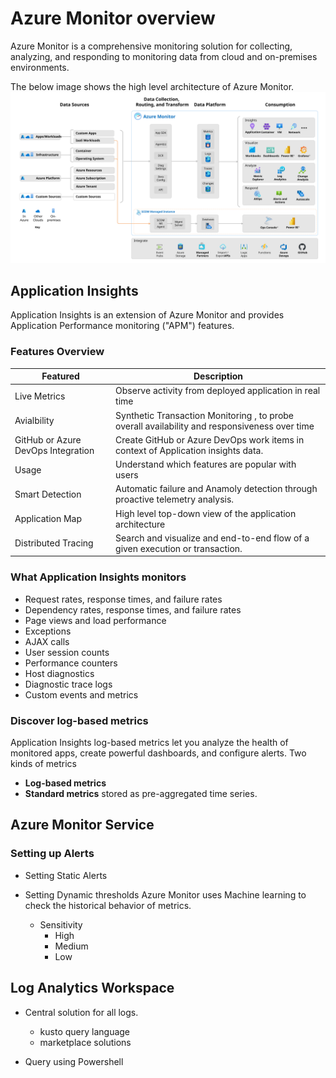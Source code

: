 # Azure Monitor overview
Azure Monitor is a comprehensive monitoring solution for collecting, analyzing, and responding to monitoring data from cloud and on-premises environments.

The below image shows the high level architecture of Azure Monitor.
![Azure CLI Documentation](./images/overview.svg)

## Application Insights
Application Insights is an extension of Azure Monitor and provides Application Performance monitoring ("APM") features.

### Features Overview
| Featured | Description |
| -------- | ----------- |
| Live Metrics | Observe activity from deployed application in real time |
| Avialbility | Synthetic Transaction Monitoring , to probe overall availability and responsiveness over time |
| GitHub or Azure DevOps Integration | Create GitHub or Azure DevOps work items in context of Application insights data. |
| Usage | Understand which features are popular with users |
| Smart Detection | Automatic failure and Anamoly detection through proactive telemetry analysis. |
| Application Map | High level top-down view of the application architecture |
| Distributed Tracing | Search and visualize and end-to-end flow of a given execution or transaction. |

### What Application Insights monitors
- Request rates, response times, and failure rates
- Dependency rates, response times, and failure rates
- Page views and load performance
- Exceptions
- AJAX calls
- User session counts
- Performance counters
- Host diagnostics
- Diagnostic trace logs
- Custom events and metrics

### Discover log-based metrics
Application Insights log-based metrics let you analyze the health of monitored apps, create powerful dashboards, and configure alerts.
Two kinds of metrics
- **Log-based metrics**
- **Standard metrics** stored as pre-aggregated time series.


## Azure Monitor Service
### Setting up Alerts
- Setting Static Alerts
- Setting Dynamic thresholds
    Azure Monitor uses Machine learning to check the historical behavior of metrics.

    - Sensitivity
        - High
        - Medium
        - Low

## Log Analytics Workspace
- Central solution for all logs.
    - kusto query language
    - marketplace solutions

- Query using Powershell


